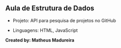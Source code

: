 <h2>Aula de Estrutura de Dados</h2>

* Projeto: API para pesquisa de projetos no GitHub

* Linguagens: HTML, JavaScript

__Created by: Matheus Madureira__

